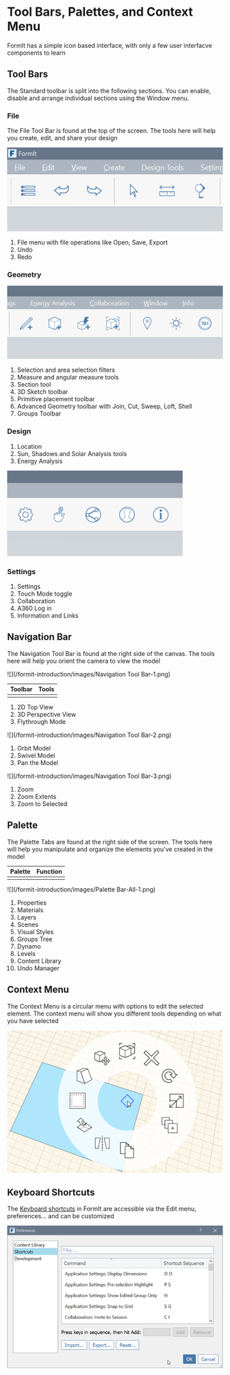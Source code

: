 # Tool Bars, Palettes, and Context Menu

FormIt has a simple icon based interface, with only a few user interfacve components to learn

## Tool Bars

The Standard toolbar is split into the following sections. You can enable, disable and arrange individual sections using the Window menu.

### File

The File Tool Bar is found at the top of the screen. The tools here will help you create, edit, and share your design

![](/formit-introduction/images/action-tool-bar-1.png)

1. File menu with file operations like Open, Save, Export
2. Undo
3. Redo

### Geometry

![](/formit-introduction/images/action-tool-bar-2.png)

1. Selection and area selection filters
2. Measure and angular measure tools
3. Section tool
4. 3D Sketch toolbar
5. Primitive placement toolbar
6. Advanced Geometry toolbar with Join, Cut, Sweep, Loft, Shell
7. Groups Toolbar

### Design

1. Location 
2. Sun, Shadows and Solar Analysis tools
3. Energy Analysis

![](/formit-introduction/images/action-tool-bar-3.png)

### Settings

1. Settings
2. Touch Mode toggle
3. Collaboration
4. A360 Log in
5. Information and Links

## Navigation Bar

The Navigation Tool Bar is found at the right side of the canvas. The tools here will help you orient the camera to view the model

![](/formit-introduction/images/Navigation Tool Bar-1.png)

| Toolbar | Tools |
| :--- | :--- |
|  |  |



1. 2D Top View
2. 3D Perspective View 
3. Flythrough Mode

![](/formit-introduction/images/Navigation Tool Bar-2.png)

1. Orbit Model
2. Swivel Model
3. Pan the Model

![](/formit-introduction/images/Navigation Tool Bar-3.png)

1. Zoom
2. Zoom Extents 
3. Zoom to Selected

## Palette 

The Palette Tabs are found at the right side of the screen. The tools here will help you manipulate and organize the elements you've created in the model

| Palette | Function |
| :--- | :--- |
|  |  |

![](/formit-introduction/images/Palette Bar-All-1.png)

1. Properties
2. Materials
3. Layers
4. Scenes
5. Visual Styles
6. Groups Tree
7. Dynamo
8. Levels
9. Content Library
10. Undo Manager

## Context Menu

The Context Menu is a circular menu with options to edit the selected element. The context menu will show you different tools depending on what you have selected

![](/formit-introduction/images/ContextMenu_Intro.png)

## Keyboard Shortcuts

The [Keyboard shortcuts](/Appendix/keyboard-shortcuts.md) in FormIt are accessible via the Edit menu, preferences... and can be customized

![](/formit-introduction/images/keyboardShortcuts.png)

